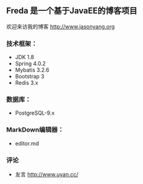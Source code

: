 ## Freda 是一个基于JavaEE的博客项目

欢迎来访我的博客 http://www.jasonyang.org

### 技术框架：
- JDK 1.8 
- Spring 4.0.2
- Mybatis 3.2.6
- Bootstrap 3
- Redis 3.x

### 数据库：
- PostgreSQL-9.x

### MarkDown编辑器：
- editor.md

### 评论
- 友言 http://www.uyan.cc/


